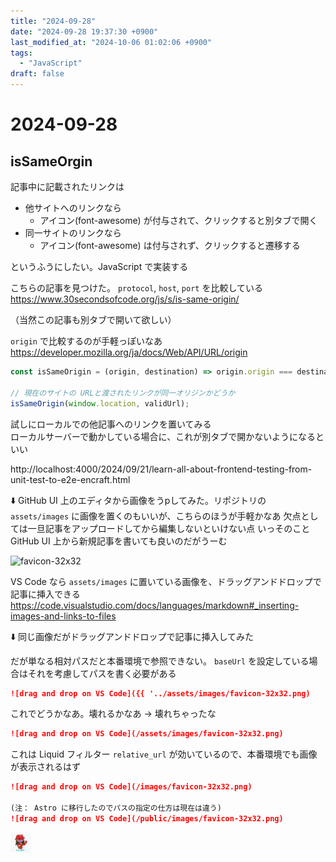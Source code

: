 ```yaml
---
title: "2024-09-28"
date: "2024-09-28 19:37:30 +0900"
last_modified_at: "2024-10-06 01:02:06 +0900"
tags:
  - "JavaScript"
draft: false
---
```

# 2024-09-28
## isSameOrgin

記事中に記載されたリンクは  

- 他サイトへのリンクなら
  - アイコン(font-awesome) が付与されて、クリックすると別タブで開く
- 同一サイトのリンクなら
  - アイコン(font-awesome) は付与されず、クリックすると遷移する

というふうにしたい。JavaScript で実装する

こちらの記事を見つけた。 `protocol`, `host`, `port` を比較している  
https://www.30secondsofcode.org/js/s/is-same-origin/

（当然この記事も別タブで開いて欲しい）

`origin` で比較するのが手軽っぽいなあ https://developer.mozilla.org/ja/docs/Web/API/URL/origin

```js
const isSameOrigin = (origin, destination) => origin.origin === destination.origin;

// 現在のサイトの URLと渡されたリンクが同一オリジンかどうか
isSameOrigin(window.location, validUrl);
```

試しにローカルでの他記事へのリンクを置いてみる  
ローカルサーバーで動かしている場合に、これが別タブで開かないようになるといい

http://localhost:4000/2024/09/21/learn-all-about-frontend-testing-from-unit-test-to-e2e-encraft.html

⬇️ GitHub UI 上のエディタから画像をうpしてみた。リポジトリの `assets/images` に画像を置くのもいいが、こちらのほうが手軽かなあ
欠点としては一旦記事をアップロードしてから編集しないといけない点
いっそのこと GitHub UI 上から新規記事を書いても良いのだがうーむ

![favicon-32x32](https://github.com/user-attachments/assets/711d13e3-6672-4ba0-954d-4d2b2f515378)

VS Code なら `assets/images` に置いている画像を、ドラッグアンドドロップで記事に挿入できる  
https://code.visualstudio.com/docs/languages/markdown#_inserting-images-and-links-to-files

⬇️ 同じ画像だがドラッグアンドドロップで記事に挿入してみた

だが単なる相対パスだと本番環境で参照できない。 `baseUrl` を設定している場合はそれを考慮してパスを書く必要がある

```markdown
![drag and drop on VS Code]({{ '../assets/images/favicon-32x32.png)
```

これでどうかなあ。壊れるかなあ -> 壊れちゃったな

```markdown
![drag and drop on VS Code](/assets/images/favicon-32x32.png)
```

これは Liquid フィルター `relative_url` が効いているので、本番環境でも画像が表示されるはず

```markdown
![drag and drop on VS Code](/images/favicon-32x32.png)

(注： Astro に移行したのでパスの指定の仕方は現在は違う)
![drag and drop on VS Code](/public/images/favicon-32x32.png)
```

![drag and drop on VS Code](/public/images/favicon-32x32.png)
